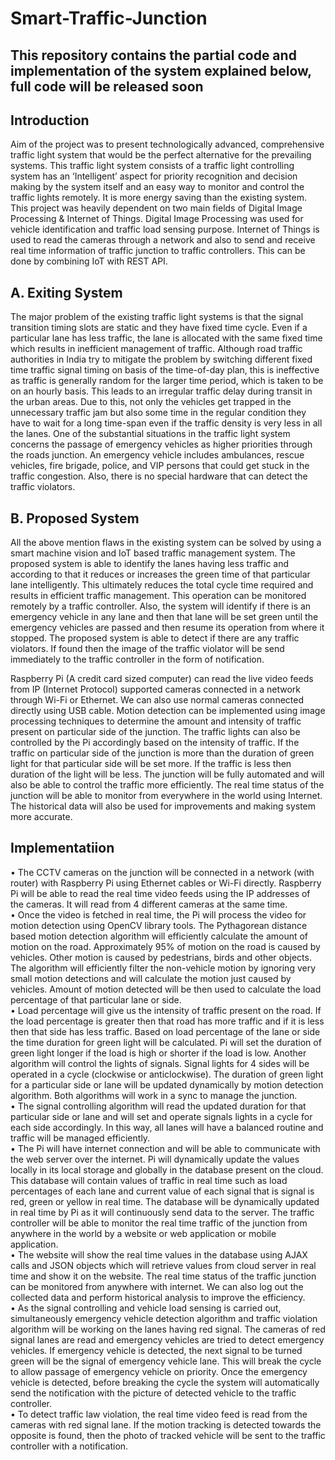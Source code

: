 # Smart-Traffic-Junction

## This repository contains the partial code and implementation of the system explained below, full code will be released soon

## Introduction
Aim of the project was to present technologically advanced, comprehensive traffic light system that would be the perfect alternative for the prevailing systems. This traffic light system consists of a traffic light controlling system has an ‘Intelligent’ aspect for priority recognition and decision making by the system itself and an easy way to monitor and control the traffic lights remotely. It is more energy saving than the existing system. This project was heavily dependent on two main fields of Digital Image Processing & Internet of Things. Digital Image Processing was used for vehicle identification and traffic load sensing purpose. Internet of Things is used to read the cameras through a network and also to send and receive real time information of traffic junction to traffic controllers. This can be done by combining IoT with REST API.

## A. Exiting System
The major problem of the existing traffic light systems is that the signal transition timing slots are static and they have fixed time cycle. Even if a particular lane has less traffic, the lane is allocated with the same fixed time which results in inefficient management of traffic. Although road traffic authorities in India try to mitigate the problem by switching different fixed time traffic signal timing on basis of the time-of-day plan, this is ineffective as traffic is generally random for the larger time period, which is taken to be on an hourly basis. This leads to an irregular traffic delay during transit in the urban areas. Due to this, not only the vehicles get trapped in the unnecessary traffic jam but also some time in the regular condition they have to wait for a long time-span even if the traffic density is very less in all the lanes. One of the substantial situations in the traffic light system concerns the passage of emergency vehicles as higher priorities through the roads junction. An emergency vehicle includes ambulances, rescue vehicles, fire brigade, police, and VIP persons that could get stuck in the traffic congestion. Also, there is no special hardware that can detect the traffic violators. 

## B. Proposed System
All the above mention flaws in the existing system can be solved by using a smart machine vision and IoT based traffic management system. The proposed system is able to identify the lanes having less traffic and according to that it reduces or increases the green time of that particular lane intelligently. This ultimately reduces the total cycle time required and results in efficient traffic management. This operation can be monitored remotely by a traffic controller. Also, the system will identify if there is an emergency vehicle in any lane and then that lane will be set green until the emergency vehicles are passed and then resume its operation from where it stopped. The proposed system is able to detect if there are any traffic violators. If found then the image of the traffic violator will be send immediately to the traffic controller in the form of notification. 
      
Raspberry Pi (A credit card sized computer) can read the live video feeds from IP (Internet Protocol) supported cameras connected in a network through Wi-Fi or Ethernet. We can also use normal cameras connected directly using USB cable. Motion detection can be implemented using image processing techniques to determine the amount and intensity of traffic present on particular side of the junction. The traffic lights can also be controlled by the Pi accordingly based on the intensity of traffic. If the traffic on particular side of the junction is more than the duration of green light for that particular side will be set more. If the traffic is less then duration of the light will be less. The junction will be fully automated and will also be able to control the traffic more efficiently. The real time status of the junction will be able to monitor from everywhere in the world using Internet. The historical data will also be used for improvements and making system more accurate.

## Implementatiion
• The CCTV cameras on the junction will be connected in a network (with router) with Raspberry Pi using Ethernet cables or Wi-Fi directly. Raspberry Pi will be able to read the real time video feeds using the IP addresses of the cameras. It will read from 4 different cameras at the same time. 
<br>
• Once the video is fetched in real time, the Pi will process the video for motion detection using OpenCV library tools. The Pythagorean distance based motion detection algorithm will efficiently calculate the amount of motion on the road. Approximately 95% of motion on the road is caused by vehicles. Other motion is caused by pedestrians, birds and other objects. The algorithm will efficiently filter the non-vehicle motion by ignoring very small motion detections and will calculate the motion just caused by vehicles. Amount of motion detected will be then used to calculate the load percentage of that particular lane or side. 
<br>
• Load percentage will give us the intensity of traffic present on the road. If the load percentage is greater then that road has more traffic and if it is less then that side has less traffic. Based on load percentage of the lane or side the time duration for green light will be calculated. Pi will set the duration of green light longer if the load is high or shorter if the load is low. Another algorithm will control the lights of signals. Signal lights for 4 sides will be operated in a cycle (clockwise or anticlockwise). The duration of green light for a particular side or lane will be updated dynamically by motion detection algorithm. Both algorithms will work in a sync to manage the junction.
<br>
• The signal controlling algorithm will read the updated duration for that particular side or lane and will set and operate signals lights in a cycle for each side accordingly. In this way, all lanes will have a balanced routine and traffic will be managed efficiently.
<br>
• The Pi will have internet connection and will be able to communicate with the web server over the internet. Pi will dynamically update the values locally in its local storage and globally in the database present on the cloud. This database will contain values of traffic in real time such as load percentages of each lane and current value of each signal that is signal is red, green or yellow in real time. The database will be dynamically updated in real time by Pi as it will continuously send data to the server. The traffic controller will be able to monitor the real time traffic of the junction from anywhere in the world by a website or web application or mobile application.
<br>
• The website will show the real time values in the database using AJAX calls and JSON objects which will retrieve values from cloud server in real time and show it on the website. The real time status of the traffic junction can be monitored from anywhere with internet. We can also log out the collected data and perform historical analysis to improve the efficiency.
<br>
• As the signal controlling and vehicle load sensing is carried out, simultaneously emergency vehicle detection algorithm and traffic violation algorithm will be working on the lanes having red signal. The cameras of red signal lanes are read and emergency vehicles are tried to detect emergency vehicles. If emergency vehicle is detected, the next signal to be turned green will be the signal of emergency vehicle lane. This will break the cycle to allow passage of emergency vehicle on priority. Once the emergency vehicle is detected, before breaking the cycle the system will automatically send the notification with the picture of detected vehicle to the traffic controller. 
<br>
• To detect traffic law violation, the real time video feed is read from the cameras with red signal lane. If the motion tracking is detected towards the opposite is found, then the photo of tracked vehicle will be sent to the traffic controller with a notification.
